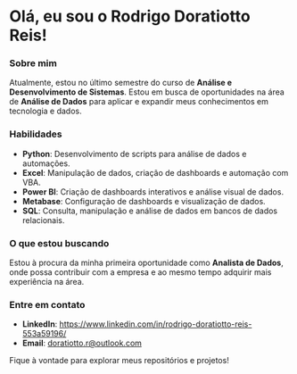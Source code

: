 # Olá, eu sou o Rodrigo Doratiotto Reis!

### Sobre mim
Atualmente, estou no último semestre do curso de **Análise e Desenvolvimento de Sistemas**. Estou em busca de oportunidades na área de **Análise de Dados** para aplicar e expandir meus conhecimentos em tecnologia e dados.

### Habilidades
- **Python**: Desenvolvimento de scripts para análise de dados e automações.
- **Excel**: Manipulação de dados, criação de dashboards e automação com VBA.
- **Power BI**: Criação de dashboards interativos e análise visual de dados.
- **Metabase**: Configuração de dashboards e visualização de dados.
- **SQL**: Consulta, manipulação e análise de dados em bancos de dados relacionais.

### O que estou buscando
Estou à procura da minha primeira oportunidade como **Analista de Dados**, onde possa contribuir com a empresa e ao mesmo tempo adquirir mais experiência na área.

### Entre em contato
- **LinkedIn**: https://www.linkedin.com/in/rodrigo-doratiotto-reis-553a59196/
- **Email**: doratiotto.r@outlook.com

Fique à vontade para explorar meus repositórios e projetos!
